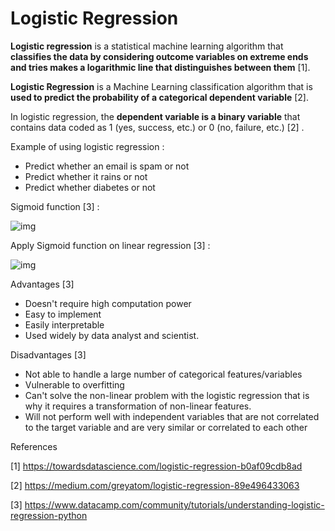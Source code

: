 # Logistic Regression

**Logistic regression** is a statistical machine learning algorithm that **classifies the data by considering outcome variables on extreme ends and tries makes a logarithmic line that distinguishes between them** [1].

**Logistic Regression** is a Machine Learning classification algorithm that is **used to predict the probability of a categorical dependent variable** [2]. 

In logistic regression, the **dependent variable is a binary variable** that contains data coded as 1 (yes, success, etc.) or 0 (no, failure, etc.) [2] .

Example of using logistic regression :

- Predict whether an email is spam or not
- Predict whether it rains or not
- Predict whether diabetes or not

Sigmoid function [3] :

![img](http://res.cloudinary.com/dyd911kmh/image/upload/f_auto,q_auto:best/v1534281880/image2_kwxquj.png)

Apply Sigmoid function on linear regression [3] :

![img](http://res.cloudinary.com/dyd911kmh/image/upload/f_auto,q_auto:best/v1534281880/image3_qldafx.png)

Advantages [3]

- Doesn't require high computation power
- Easy to implement
- Easily interpretable
- Used widely by data analyst and scientist.

Disadvantages [3]

- Not able to handle a large number of categorical features/variables
- Vulnerable to overfitting
- Can't solve the non-linear problem with the logistic regression that is why it requires a transformation of non-linear features.
- Will not perform well with independent variables that are not correlated to the target variable and are very similar or correlated to each other

References

[1] <https://towardsdatascience.com/logistic-regression-b0af09cdb8ad>

[2] <https://medium.com/greyatom/logistic-regression-89e496433063>

[3] <https://www.datacamp.com/community/tutorials/understanding-logistic-regression-python>